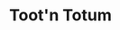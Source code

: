 ---
title: "Toot'n Totum"
url: /amarillo/tootn-totum-martin-luther-king-jr-boulevard-ne-24th-ave/
shop: convenience
---